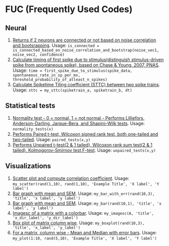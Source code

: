 # FUC (Frequently Used Codes)

## Neural
1. [Returns if 2 neurons are connected or not based on noise correlation and bootsrapping](https://github.com/rakaar/fuc/blob/master/./neural/is_connected_based_on_noise_corr_and_bootstrap.m). Usage: `is_connected = is_connected_based_on_noise_correlation_and_bootstrap(noise_vec1, noise_vec2, confidence)`
2. [Calculate timing of first spike due to stimulus(distinguish stimulus-driven spike from spontaneous spike), based on Chase & Young, 2007, PNAS](https://github.com/rakaar/fuc/blob/master/./neural/first_spike_due_to_stimulus.m). Usage: `time = first_spike_due_to_stimulus(spike_data, spontaneous_rate_in_sp_per_ms, threshold_probability_of_atleast_n_spikes)`
3. [Calculate Spiketime Tiling coefficient (STTC) between two spike trains](https://github.com/rakaar/fuc/blob/master/./neural/my_sttc.m). Usage: `sttc = my_sttc(spiketrain_a, spiketrain_b, dt)`

## Statistical tests
1. [Normality test - 0 = normal, 1 = not normal - Performs Lilliefors, Anderson-Darling, Jarque-Bera, and Shapiro-Wilk tests](https://github.com/rakaar/fuc/blob/master/./statistical_tests/normality_tests.m). Usage: `normality_tests(x)`
2. [Performs Paired t-test, Wilcoxon signed rank test, both one-tailed and two-tailed](https://github.com/rakaar/fuc/blob/master/./statistical_tests/paired_tests.m). Usage: `paired_tests(x,y)`
3. [Performs Unpaired t-test(2 & 1 tailed), Wilcoxon rank sum test(2 & 1 tailed), Kolmogorov-Smirnov test,F-test](https://github.com/rakaar/fuc/blob/master/./statistical_tests/unpaired_tests.m). Usage: `unpaired_tests(x,y)`

## Visualizations
1. [Scatter plot and compute correlation coefficient](https://github.com/rakaar/fuc/blob/master/./visualizations/my_scatter.m). Usage: `my_scatter(rand(1,10), rand(1,10), 'Example Title', 'X label', 'Y label')`
2. [Bar graph with mean and SEM](https://github.com/rakaar/fuc/blob/master/./visualizations/my_bar_with_err.m). Usage: `my_bar_with_err(rand(10,3), 'title', 'x label', 'y label')`
3. [Bar graph with mean and SEM](https://github.com/rakaar/fuc/blob/master/./visualizations/my_bar.m). Usage: `my_bar(rand(10,1), 'title', 'x label', 'y label')`
4. [Imagesc of a matrix with a colorbar](https://github.com/rakaar/fuc/blob/master/./visualizations/my_imagesc.m). Usage: `my_imagesc(A, 'title', 'x_dir_label', 'y_dir_label')`
5. [Box plot of matrix column wise](https://github.com/rakaar/fuc/blob/master/./visualizations/my_boxplot.m). Usage: `my_boxplot(rand(10,3), 'title', 'x_label', 'y_label')`
6. [For a matrix, column wise - Mean and Median with error bars](https://github.com/rakaar/fuc/blob/master/./visualizations/my_plot.m). Usage: `my_plot(1:10, rand(5,10), 'Example Title', 'X label', 'Y label')`
